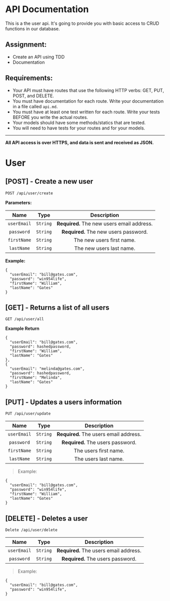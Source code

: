 # API Documentation

This is a the user api. It's going to provide you with basic access to CRUD functions in our database.

## Assignment:

* Create an API using TDD
* Documentation

## Requirements:

* Your API must have routes that use the following HTTP verbs: GET, PUT, POST, and DELETE.
* You must have documentation for each route. Write your documentation in a file called `api.md`.
* You must have at least one test written for each route. Write your tests BEFORE you write the actual routes.
* Your models should have some methods/statics that are tested.
* You will need to have tests for your routes and for your models.

---

**All API access is over HTTPS, and data is sent and received as JSON.**

# User

## [POST] - Create a new user

`POST /api/user/create`

**Parameters:**

|    Name     |   Type   |                Description                 |
| :---------: | :------: | :----------------------------------------: |
| `userEmail` | `String` | **Required.** The new users email address. |
| `password`  | `String` |   **Required.** The new users password.    |
| `firstName` | `String` |         The new users first name.          |
| `lastName`  | `String` |          The new users last name.          |

**Example:**

```
{
  "userEmail": "bill@gates.com",
  "password": "win954life",
  "firstName": "William",
  "lastName": "Gates"
}
```

## [GET] - Returns a list of all users

`GET /api/user/all`

**Example Return**

```
{
  "userEmail": "bill@gates.com",
  "password": hashedpassword,
  "firstName": "William",
  "lastName": "Gates"
},
{
  "userEmail": "melinda@gates.com",
  "password": hashedpassword,
  "firstName": "Melinda",
  "lastName": "Gates"
}
```

## [PUT] - Updates a users information

`PUT /api/user/update`

|    Name     |   Type   |              Description               |
| :---------: | :------: | :------------------------------------: |
| `userEmail` | `String` | **Required.** The users email address. |
| `password`  | `String` |   **Required.** The users password.    |
| `firstName` | `String` |         The users first name.          |
| `lastName`  | `String` |          The users last name.          |

> Example:

```
{
  "userEmail": "bill@gates.com",
  "password": "win954life",
  "firstName": "William",
  "lastName": "Gates"
}
```

## [DELETE] - Deletes a user

`Delete /api/user/delete`

|    Name     |   Type   |              Description               |
| :---------: | :------: | :------------------------------------: |
| `userEmail` | `String` | **Required.** The users email address. |
| `password`  | `String` |   **Required.** The users password.    |

> Example:

```
{
  "userEmail": "bill@gates.com",
  "password": "win954life",
}
```
